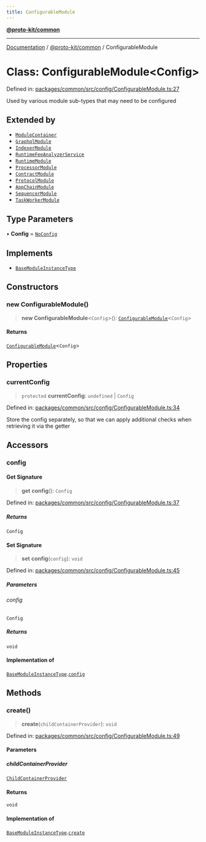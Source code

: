 ```yaml
---
title: ConfigurableModule
---
```


[**@proto-kit/common**](../README.md)

***

[Documentation](../../../README.md) / [@proto-kit/common](../README.md) / ConfigurableModule

# Class: ConfigurableModule\<Config\>

Defined in: [packages/common/src/config/ConfigurableModule.ts:27](https://github.com/proto-kit/framework/blob/28efa802e3737fc3b77339148b307ef7246f3ef1/packages/common/src/config/ConfigurableModule.ts#L27)

Used by various module sub-types that may need to be configured

## Extended by

- [`ModuleContainer`](ModuleContainer.md)
- [`GraphqlModule`](../../api/classes/GraphqlModule.md)
- [`IndexerModule`](../../indexer/classes/IndexerModule.md)
- [`RuntimeFeeAnalyzerService`](../../library/classes/RuntimeFeeAnalyzerService.md)
- [`RuntimeModule`](../../module/classes/RuntimeModule.md)
- [`ProcessorModule`](../../processor/classes/ProcessorModule.md)
- [`ContractModule`](../../protocol/classes/ContractModule.md)
- [`ProtocolModule`](../../protocol/classes/ProtocolModule.md)
- [`AppChainModule`](../../sdk/classes/AppChainModule.md)
- [`SequencerModule`](../../sequencer/classes/SequencerModule.md)
- [`TaskWorkerModule`](../../sequencer/classes/TaskWorkerModule.md)

## Type Parameters

• **Config** = [`NoConfig`](../type-aliases/NoConfig.md)

## Implements

- [`BaseModuleInstanceType`](../interfaces/BaseModuleInstanceType.md)

## Constructors

### new ConfigurableModule()

> **new ConfigurableModule**\<`Config`\>(): [`ConfigurableModule`](ConfigurableModule.md)\<`Config`\>

#### Returns

[`ConfigurableModule`](ConfigurableModule.md)\<`Config`\>

## Properties

### currentConfig

> `protected` **currentConfig**: `undefined` \| `Config`

Defined in: [packages/common/src/config/ConfigurableModule.ts:34](https://github.com/proto-kit/framework/blob/28efa802e3737fc3b77339148b307ef7246f3ef1/packages/common/src/config/ConfigurableModule.ts#L34)

Store the config separately, so that we can apply additional
checks when retrieving it via the getter

## Accessors

### config

#### Get Signature

> **get** **config**(): `Config`

Defined in: [packages/common/src/config/ConfigurableModule.ts:37](https://github.com/proto-kit/framework/blob/28efa802e3737fc3b77339148b307ef7246f3ef1/packages/common/src/config/ConfigurableModule.ts#L37)

##### Returns

`Config`

#### Set Signature

> **set** **config**(`config`): `void`

Defined in: [packages/common/src/config/ConfigurableModule.ts:45](https://github.com/proto-kit/framework/blob/28efa802e3737fc3b77339148b307ef7246f3ef1/packages/common/src/config/ConfigurableModule.ts#L45)

##### Parameters

###### config

`Config`

##### Returns

`void`

#### Implementation of

[`BaseModuleInstanceType`](../interfaces/BaseModuleInstanceType.md).[`config`](../interfaces/BaseModuleInstanceType.md#config)

## Methods

### create()

> **create**(`childContainerProvider`): `void`

Defined in: [packages/common/src/config/ConfigurableModule.ts:49](https://github.com/proto-kit/framework/blob/28efa802e3737fc3b77339148b307ef7246f3ef1/packages/common/src/config/ConfigurableModule.ts#L49)

#### Parameters

##### childContainerProvider

[`ChildContainerProvider`](../interfaces/ChildContainerProvider.md)

#### Returns

`void`

#### Implementation of

[`BaseModuleInstanceType`](../interfaces/BaseModuleInstanceType.md).[`create`](../interfaces/BaseModuleInstanceType.md#create)
